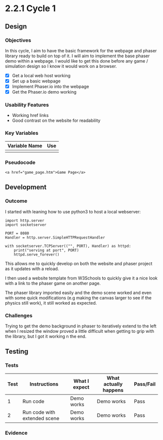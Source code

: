 # 2.2.1 Cycle 1

## Design

### Objectives

In this cycle, I aim to have the basic framework for the webpage and phaser library ready to build on top of it. I will aim to implement the base phaser demo within a webpage. I would like to get this done before any game / simulation design so I know it would work on a browser.

* [x] Get a local web host working
* [x] Set up a basic webpage
* [x] Implement Phaser.io into the webpage
* [x] Get the Phaser.io demo working

### Usability Features

* Working href links
* Good contrast on the website for readability

### Key Variables

| Variable Name | Use |
| ------------- | --- |
|               |     |

### Pseudocode

```
<a href="game_page.htm">Game Page</a>
```

## Development

### Outcome

I started with leaning how to use python3 to host a local webserver:

```
import http.server
import socketserver

PORT = 8080
Handler = http.server.SimpleHTTPRequestHandler

with socketserver.TCPServer(("", PORT), Handler) as httpd:
    print("serving at port", PORT)
    httpd.serve_forever()
```

This allows me to quickly develop on both the website and phaser project as it updates with a reload.

I then used a website template from W3Schools to quickly give it a nice look with a link to the phaser game on another page.

The phaser library imported easily and the demo scene worked and even with some quick modifications (e.g making the canvas larger to see if the physics still work), it still worked as expected.

### Challenges

Trying to get the demo background in phaser to iteratively extend to the left when I resized the window proved a little difficult when getting to grip with the library, but I got it working n the end.

## Testing

### Tests

| Test | Instructions                 | What I expect | What actually happens | Pass/Fail |
| ---- | ---------------------------- | ------------- | --------------------- | --------- |
| 1    | Run code                     | Demo works    | Demo works            | Pass      |
| 2    | Run code with extended scene | Demo works    | Demo works            | Pass      |

### Evidence

